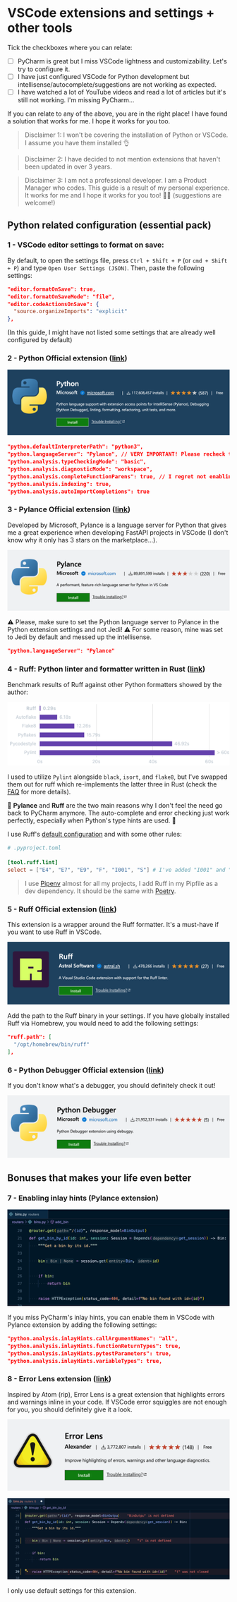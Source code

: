 # VSCode extensions and settings + other tools

Tick the checkboxes where you can relate:

- [ ] PyCharm is great but I miss VSCode lightness and customizability. Let's try to configure it.
- [ ] I have just configured VSCode for Python development but intellisense/autocomplete/suggestions are not working as expected.
- [ ] I have watched a lot of YouTube videos and read a lot of articles but it's still not working. I'm missing PyCharm...

If you can relate to any of the above, you are in the right place! I have found a solution that works for me. I hope it works for you too.

> Disclaimer 1: I won't be covering the installation of Python or VSCode. I assume you have them installed 👌

> Disclaimer 2: I have decided to not mention extensions that haven't been updated in over 3 years.

> Disclaimer 3: I am not a professional developer. I am a Product Manager who codes. This guide is a result of my personal experience. It works for me and I hope it works for you too! 🤜🤛 (suggestions are welcome!)

## Python related configuration (essential pack)

### 1 - VSCode editor settings to format on save: 

By default, to open the settings file, press `Ctrl + Shift + P` (or `cmd + Shift + P`) and type `Open User Settings (JSON)`. Then, paste the following settings:

```json
"editor.formatOnSave": true,
"editor.formatOnSaveMode": "file",
"editor.codeActionsOnSave": {
  "source.organizeImports": "explicit"
},
```

(In this guide, I might have not listed some settings that are already well configured by default)

### 2 - Python Official extension ([link](https://marketplace.visualstudio.com/items?itemName=ms-python.python))
[![Python extension](img/python-vscode-extension.png)](https://marketplace.visualstudio.com/items?itemName=ms-python.python)

```json
"python.defaultInterpreterPath": "python3",
"python.languageServer": "Pylance", // VERY IMPORTANT! Please recheck this setting after installing Pylance.
"python.analysis.typeCheckingMode": "basic",
"python.analysis.diagnosticMode": "workspace",
"python.analysis.completeFunctionParens": true, // I regret not enabling this setting earlier...
"python.analysis.indexing": true,
"python.analysis.autoImportCompletions": true
```

### 3 - Pylance Official extension ([link](https://marketplace.visualstudio.com/items?itemName=ms-python.vscode-pylance))
Developed by Microsoft, Pylance is a language server for Python that gives me a great experience when developing FastAPI projects in VSCode (I don't know why it only has 3 stars on the marketplace...).

[![Pylance extension](img/pylance-vscode-extension.png)](https://marketplace.visualstudio.com/items?itemName=ms-python.vscode-pylance)

⚠️ Please, make sure to set the Python language server to Pylance in the Python extension settings and not Jedi! ⚠️ For some reason, mine was set to Jedi by default and messed up the intellisense.

```json
"python.languageServer": "Pylance"
```

### 4 - Ruff: Python linter and formatter written in Rust ([link](https://github.com/astral-sh/ruff))

Benchmark results of Ruff against other Python formatters showed by the author:

![Ruff benchmark](img/ruff-benchmark.png)

I used to utilize `Pylint` alongside `black`, `isort`, and `flake8`, but I've swapped them out for ruff which re-implements the latter three in Rust (check the [FAQ](https://docs.astral.sh/ruff/faq/) for more details).

💯 **Pylance** and **Ruff** are the two main reasons why I don't feel the need go back to PyCharm anymore. The auto-complete and error checking just work perfectly, especially when Python's type hints are used. 💯

I use Ruff's [default configuration](https://docs.astral.sh/ruff/configuration/) and with some other rules:

```toml
# .pyproject.toml

[tool.ruff.lint]
select = ["E4", "E7", "E9", "F", "I001", "S"] # I've added "I001" and "S" to the default rules
```

> I use [Pipenv](https://github.com/pypa/pipenv) almost for all my projects, I add Ruff in my Pipfile as a dev dependency. It should be the same with [Poetry](https://github.com/python-poetry/poetry).

### 5 - Ruff Official extension ([link](https://marketplace.visualstudio.com/items?itemName=charliermarsh.ruff))

This extension is a wrapper around the Ruff formatter. It's a must-have if you want to use Ruff in VSCode.

[![Ruff extension](img/ruff-vscode-extension.png)](https://marketplace.visualstudio.com/items?itemName=charliermarsh.ruff)

Add the path to the Ruff binary in your settings. If you have globally installed Ruff via Homebrew, you would need to add the following settings:

```json
"ruff.path": [
  "/opt/homebrew/bin/ruff"
],
```

### 6 - Python Debugger Official extension ([link](https://marketplace.visualstudio.com/items?itemName=ms-python.python))

If you don't know what's a debugger, you should definitely check it out!

[![Python Debugger extension](img/python-debugger-vscode-extension.png)](https://marketplace.visualstudio.com/items?itemName=ms-python.python)

## Bonuses that makes your life even better

### 7 - Enabling inlay hints (Pylance extension)

![Inlay hints screenshot](img/inlay-hints.png)

If you miss PyCharm's inlay hints, you can enable them in VSCode with Pylance extension by adding the following settings:

```json
"python.analysis.inlayHints.callArgumentNames": "all",
"python.analysis.inlayHints.functionReturnTypes": true,
"python.analysis.inlayHints.pytestParameters": true,
"python.analysis.inlayHints.variableTypes": true,
```

### 8 - Error Lens extension ([link](https://marketplace.visualstudio.com/items?itemName=usernamehw.errorlens))

Inspired by Atom (rip), Error Lens is a great extension that highlights errors and warnings inline in your code. If VSCode error squiggles are not enough for you, you should definitely give it a look.

[![Error lens extension](img/error-lens-vscode-extension.png)](https://marketplace.visualstudio.com/items?itemName=usernamehw.errorlens)

[![Error lens screenshot](img/error-lens-screenshot.png)](https://marketplace.visualstudio.com/items?itemName=usernamehw.errorlens)

I only use default settings for this extension.
